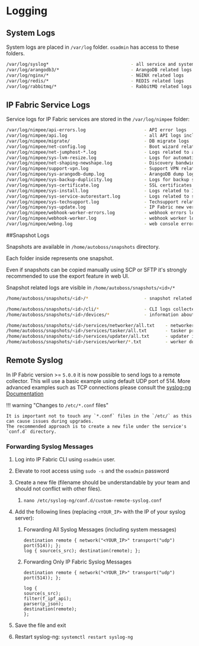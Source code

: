# Logging

## System Logs

System logs are placed in `/var/log` folder. `osadmin` has access to these folders.

```bash
/var/log/syslog*                               - all service and system logs
/var/log/arangodb3/*                           - ArangoDB related logs
/var/log/nginx/*                               - NGINX related logs
/var/log/redis/*                               - REDIS related logs
/var/log/rabbitmq/*                            - RabbitMQ related logs
```

## IP Fabric Service Logs

Service logs for IP Fabric services are stored in the `/var/log/nimpee` folder:

```bash
/var/log/nimpee/api-errors.log                      - API error logs
/var/log/nimpee/api.log                             - all API logs including error logs
/var/log/nimpee/migrate/                            - DB migrate logs
/var/log/nimpee/net-config.log                      - Boot wizard related logs
/var/log/nimpee/net-jumphost-*.log                  - Logs related to a specific jumphost service
/var/log/nimpee/sys-lvm-resize.log                  - Logs for automatic HDD resize
/var/log/nimpee/net-shaping-newshape.log            - Discovery bandwidth control logs
/var/log/nimpee/support-vpn.log                     - Support VPN related logs
/var/log/nimpee/sys-arangodb-dump.log               - ArangoDB dump logs
/var/log/nimpee/sys-backup-duplicity.log            - Logs for backup services
/var/log/nimpee/sys-certificate.log                 - SSL certificates related logs
/var/log/nimpee/sys-install.log                     - Logs related to IP Fabric installation
/var/log/nimpee/sys-service-autorestart.log         - Logs related to service auto restart
/var/log/nimpee/sys-techsupport.log                 - Techsupport related logs
/var/log/nimpee/sys-update.log                      - IP Fabric new version update logs
/var/log/nimpee/webhook-worker-errors.log           - webhook errors logs
/var/log/nimpee/webhook-worker.log                  - webhook worker logs
/var/log/nimpee/webng.log                           - web console errors (received by API)
```

##Snapshot Logs

Snapshots are available in `/home/autoboss/snapshots` directory.

Each folder inside represents one snapshot.

Even if snapshots can be copied manually using SCP or SFTP it's strongly recommended to use the export feature in web UI.

Snapshot related logs are visible in `/home/autoboss/snapshots/<id>/*`

```bash
/home/autoboss/snapshots/<id>/*                     - snapshot related logs

/home/autoboss/snapshots/<id>/cli/*                 - CLI logs collected during the disocvery
/home/autoboss/snapshots/<id>/devices/*             - information about devices processed by IP Fabric from the CLI logs

/home/autoboss/snapshots/<id>/services/networker/all.txt    - networker via traceroute looks for other possible next tasks for worker service
/home/autoboss/snapshots/<id>/services/tasker/all.txt       - tasker prepares `vTask` records - connecting into (network) devices
/home/autoboss/snapshots/<id>/services/updater/all.txt      - updater is transforming device JSON into DB
/home/autoboss/snapshots/<id>/services/worker/*.txt         - worker does parsing
```

## Remote Syslog

In IP Fabric version >= `5.0.0` it is now possible to send logs to a remote collector.  This will use a basic example
using default UDP port of 514.  More advanced examples such as TCP connections please consult the [syslog-ng Documentation](https://www.syslog-ng.com/technical-documents/doc/syslog-ng-open-source-edition/3.26/administration-guide)

!!! warning "Changes to `/etc/*.conf` files"

    It is important not to touch any `*.conf` files in the `/etc/` as this can cause issues during upgrades.
    The recommended approach is to create a new file under the service's `conf.d` directory.

### Forwarding Syslog Messages

1. Log into IP Fabric CLI using `osadmin` user.
2. Elevate to root access using `sudo -s` and the `osadmin` password
3. Create a new file (filename should be understandable by your team and should not conflict with other files).
   1. `nano /etc/syslog-ng/conf.d/custom-remote-syslog.conf`
4. Add the following lines (replacing `<YOUR_IP>` with the IP of your syslog server):
   1. Forwarding All Syslog Messages (including system messages)

      ```
      destination remote { network("<YOUR_IP>" transport("udp") port(514)); }; 
      log { source(s_src); destination(remote); };
      ```
   2. Forwarding Only IP Fabric Syslog Messages
   
      ```
      destination remote { network("<YOUR_IP>" transport("udp") port(514)); };

      log {
      source(s_src);
      filter(f_ipf_api);
      parser(p_json);
      destination(remote);
      };
      ```
   
5. Save the file and exit
6. Restart syslog-ng: `systemctl restart syslog-ng`
